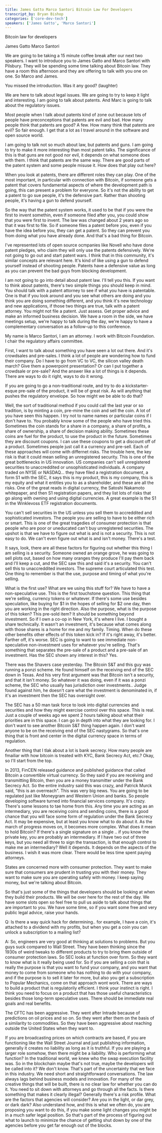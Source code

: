 ```yaml
---
title: James Gatto Marco Santori Bitcoin Law For Developers
transcript_by: Bryan Bishop
categories: ['core-dev-tech']
speakers: ['James Gatto', 'Marco Santori']
---
```


Bitcoin law for developers

James Gatto
Marco Santori

We are going to be taking a 15 minute coffee break after our next two speakers. I want to introduce you to James Gatto and Marco Santori with Pilsbury. They will be spending some time talking about Bitcoin law. They have a room this afternoon and they are offering to talk with you one on one. So Marco and James.

You missed the introduction. Was it any good? (laughter)

We are here to talk about legal issues. We are going to try to keep it light and interesting. I am going to talk about patents. And Marc is going to talk about the regulatory issues.

Most people when I talk about patents kind of zone out because lots of people have preconceptions that patents are evil and bad. How many people think that patents are good? A few. How many think that patents are evil? So fair enough. I get that a lot as I travel around in the software and open source world.

I am going to talk not so much about law, but patents and guns. I am going to try to make it more interesting than most patent talks. The significance of this is that guns are not good nor evil, it depends on what someone does with them. I think that patents are the same way. There are good parts of the patent system and some people misuse it. How does that play out here?

When you look at patents, there are different roles they can play. One of the most important, in particular with connection with Bitcoin, if someone gets a patent that covers fundamental aspects of where the development path is going, this can present a problem for everyone. So it's not the ability to get a patent to go sue people, it's the defensive part. Rather than shooting people, it's having a gun to defend yourself.

So the way that the patent system works, it used to be that if you were the first to invent somethin, even if someone filed after you, you could show that you were first to invent. The law was changed about 2 years ago so that it was first to file. So if someone files a patent before you, even if you have the idea before you, they can get a patent. So they can prevent you from doing what you have already done. And that's a bad thing for Bitcoin.

I've represented lots of open source ocmpanies like Novell who have done patent pledges, who claim they will only use the patents defensively. We're not going to go out and start patent wars. I think that in this community, it's similar concepts are relevant here. It's kind of like using a gun to defend yourself instead of shooting people. Patents have a defensive value as long as you can prevent the bad guys from blocking development.

I am not going to go into detail about patent law. I'll tell you this. If you want to think about patents, there's two simple things you should keep in mind. You should talk with a patent attorney to see if what you have is patentable. One is that if you look around and you see what others are doing and you think you are doing something different, and you think it's new technology and new applications, if those two things are true, talk with a patent attorney. You might not file a patent. Just assess. Get proper advice and make an informed business decision. We have a room in the side, we have meetings setup, we're happy to talk during the day, we're happy to have a complementary conversation as a follow-up to this conference.

My name is Marco Santori, I am an attorney. I work with Bitcoin Foundation. I chair the regulatory affairs committee.

First, I want to talk about something you have seen a lot out there. And it's crowdsales and pre-sales. I think a lot of people are wondering how to fund their company. Do I have to go from VC to VC, the silicon valley death march? Give them a powerpoint presentation? Or can I put together a crowdsale or pre-sale? And the answer like a lot of things is it depends. There are ways to do it right, ways to do it wrong.

If you are going to go a non-traditional route, and try to do a kickstarter-esque pre-sale of the product, it will be of great risk. As will anything that pushes the regulatory envelope. So how might we be able to do that?

Well, the sort of traditional method if you could call the last year or so tradition, is by minting a coin, pre-mine the coin and sell the coin. A lot of you have seen this happen. I try not to name names or particular coins if I don't have to. You probably know some of the people who have tried this. Sometimes the coin stands for a share in a company, a share of profits, a share of ownership, a share of decision making ability. Sometimes these coins are fuel for the product, to use the product in the future. Sometimes they are discount coupons. I can use these coupons to get a discount off of a product. Sometimes people just call it a currency and pre-sell. Each of these approaches will come with differnet risks. The trouble here, the key risk is that it could mean selling an unregistered security. This is one of the great bottlenecks in US innovation. US companies can't sell unregistered securities to unaccreddited or unsophisticated individuals. A company traded on NYSE or NASDAQ... they have filed a registration document, a form S1 with the SEC, it says this is my product, this is my company, this is my equity and what it entitles you to as a shareholder, and these are all the risks. One of the great reads in digital currency, the Satoshi Nakamoto whitepaper, and then S1 registration papers, and they list lots of risks that go along with owning and using digital currencies. A great example is the S1 in the Winklevoss ETF registration documents.

You can't sell securities in the US unless you sell them to accreddited and sophisticated investors. The people you are selling to have to be either rich or smart. This is one of the great tragedies of consumer protection is that people who are poor or uneducated can't buy unregistered securities. The upshot is that we have to figure out what is and is not a security. This is not easy to do. We can't even figure out what is and isn't money. There's a test.

It says, look, there are all these factors for figuring out whether this thing I am selling is a security. Someone owned an orange grove, he was going to sell plots out, based on how many oranges they produce I'll pay them back and I'll keep a cut, and the SEC saw this and said it's a security. You can't sell this to unaccreddited investors. The supreme court articulated this test. One thing to remember is that the use, purpose and timing of what you're selling.

What is the first use? What are we using this stuff for? We have to have a non-speculative use. This is the first touchstone question. This thing that we're selling, currency tokens or whatever. If there's some use besides speculation, like buying for $1 in the hopes of selling for $2 one day, then you are working in the right direction. Also the purpose, what is the purpose of this token? This pre-sold item? It should be something beyond investment. So if I own a co-op in New York, it's where I live. I bought a share technically. It wasn't an investment, it's because what comes along with those shares is a home for me and my family. Timing. When do these other benefits other effects of this token kick in? If it's right away, it's better. Farther off, it's worse. SEC is going to want to see immediate non-speculative non-investment uses for whatever you're selling. That's something that separates the pre-sale of a product and a pre-sale of an investment. Has the SEC shown any interest in this? Yes.

There was the Shavers case yesterday. The Bitcoin S&T and this guy was running a ponzi scheme. He found himself on the receiving end of the SEC down in Texas. And his very first argument was that Bitcoin isn't a security, and that it isn't money. So whatever it was doing, even if it was a ponzi scheme, the SEC who usually has jurisdiction over investments.. Judge found against him, he doesn't care what the investment is denominated in, if it's an investment then the SEC has oversight over.

The SEC has a 50 man task force to look into digital currencies and securities and how they might exercise control over this space. This is real. Just a couple of weeks ago we spent 2 hours talking about what their priorities are in this space. I can go in depth into what they are looking for. I don't want to see another Bitcoin S&T thing happen again. I don't want anyone to be on the receiving end of the SEC nastygrams. So that's one thing that is front and center in the digital currency space in terms of regulation.

Another thing that I tlak about a lot is bank secrecy. How many people are fmailiar with how bitcoin is treated with KYC, Bank Secrecy Act, etc.? Okay, so I'll start from the top.

In 2013, FinCEN released guidance and published guidance that called Bitcoin a convertible virtual currency. So they said if you are receiving and transmitting Bitcoin, then you are a money transmitter under the Bank Secrecy Act. So the entire industry said this was crazy, and Patrick Murck said, "this is an overreach". This was very big news. You are going to be regulated just like Moneygram and Western Union and banks. So people developing software turned into financial services company. It's crazy. There's some lessons to tae home from this. Any time you are acting as an intermediary, you are receiving coins and sending coins, there is a good chance that you will face some form of regulation under the Bank Secrecy Act. It may be expensive, but at least you know what to do about it. As the march of progress moves on, it becomes more complex. What does it mean to hold Bitcoin? If there's a single signature on a single .. if you know the private key, you are probably an intermediary. If I have two out of three keys, but you need all three to sign the transaction, is that enough control to make me an intermediary? Well it depends. It depends on the aspects of the business. I wish it was more clear. There would be less time spent paying attorneys.

States are concerned more with consumer protection. They want to make sure that consumers are prudent in trusting you with their money. They want to make sure you are operating safely with money. I keep saying money, but we're talking about Bitcoin.

So that's just some of the things that developers should be looking at when they build their products. We will be over here for the rest of the day. We have some slots open so feel free to pull us aside to talk about things that are important to you. We have some time, so if you want some free and very public legal advice, raise your hands.

Q: Is there a way quick hack for determining.. for example, I have a coin, it's attached to a dividend with my profits, but when you get a coin you can unlock a subscription to a mailing list?

A: So, engineers are very good at thinking at solutions to problems. But you guys suck compared to Wall Street. They have been thinking since the 1930s of weird tweaks to different products to try to bring them outside of consumer protection laws. So SEC looks at function over form. So they want to know what is it really being used for. So if you are selling a coin that is really the purpose is that you want to fund your company, and you want that money to come from someone who has nothing to do with your company, and if the purpose is to sell it later for more, but also you get a subscription to Popular Mechanics, come on that approach wont work. There are ways to build a product that is regulatorily efficient. I think your instinct is right. I think you need to focus on a product that has those useful characteristics besides those long-term speculative uses. There should be immediate real goals and real benefits.

The CFTC has been aggressive. They went after Intrade because of predictions on oil prices and so on. So they went after them on the basis of a similarity to commodities. So they have been aggressive about reaching outside the United States when they want to.

If you are broadcasting prices on which contracts are based, if you are functioning like the Wall Street Journal and just publishing information, generally it creates no liability as long as it is truthful. If you are playing a larger role somehow, then there might be a liability. Who is performing what function? In the traditional world, we knew who the swap execution facility was. So in the blockchain maybe that's not true, maybe the developers will be called into it? We don't know. That's part of the uncertainty that we face in this industry. We need short and straightforward conversations. The law always lags behind business models and innovation. For many of the creative things that will be built, there is no clear law for whether you can do it. You need to sit down with attorneys and go through all the facts. Is there something that makes it clearly illegal? Generally there's a risk profile. What are the factors that agencies will consider? Are you in the light, or dar grey, or dark dark? Also understand how, and this is what we often do, you are proposing you want to do this, if you make some light changes you might be in a much safer legal position. So that's part of the process of figuring out what to launch to minimize the chance of getting shut down by one of the agencies before you get far enough out of the blocks.
